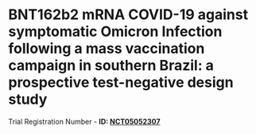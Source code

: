 # BNT162b2 mRNA COVID-19 against symptomatic Omicron Infection following a mass vaccination campaign in southern Brazil: a prospective test-negative design study

Trial Registration Number - **ID: [NCT05052307](https://www.clinicaltrials.gov/study/NCT05052307?cond=NCT05052307&rank=1)**

